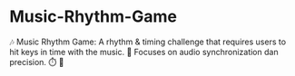 # Music-Rhythm-Game
🎶 Music Rhythm Game: A rhythm &amp; timing challenge that requires users to hit keys in time with the music. 🥁 Focuses on audio synchronization dan precision. ⏱️ 🎵
